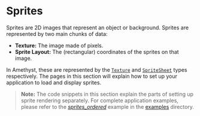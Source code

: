 # Sprites

Sprites are 2D images that represent an object or background. Sprites are represented by two main chunks of data:

* **Texture:** The image made of pixels.
* **Sprite Layout:** The (rectangular) coordinates of the sprites on that image.

In Amethyst, these are represented by the [`Texture`][doc_tex] and [`SpriteSheet`][doc_ss] types respectively. The pages in this section will explain how to set up your application to load and display sprites.

> **Note:** The code snippets in this section explain the parts of setting up sprite rendering separately. For complete application examples, please refer to the [*sprites_ordered*][ex_ordered] example in the [examples][ex_all] directory.

[doc_ss]: https://docs.amethyst.rs/stable/amethyst_rendy/struct.SpriteSheet.html
[doc_tex]: https://docs.amethyst.rs/stable/amethyst_rendy/enum.Texture.html
[ex_all]: https://github.com/amethyst/amethyst/tree/master/examples
[ex_ordered]: https://github.com/amethyst/amethyst/tree/master/examples/sprites_ordered
